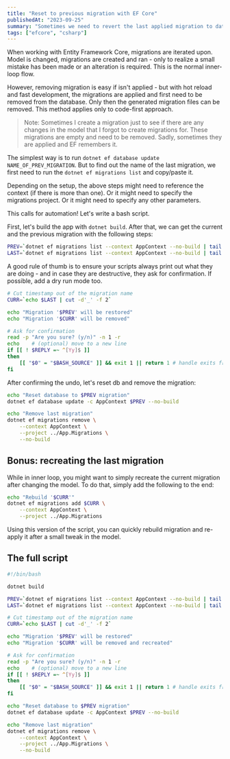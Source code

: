 ```yaml
---
title: "Reset to previous migration with EF Core"
publishedAt: "2023-09-25"
summary: "Sometimes we need to revert the last applied migration to database. A small script can do this quickly"
tags: ["efcore", "csharp"]
---
```


When working with Entity Framework Core, migrations are iterated upon. Model is
changed, migrations are created and ran - only to realize a small mistake has
been made or an alteration is required. This is the normal inner-loop flow.

However, removing migration is easy if isn't applied - but with hot reload and
fast development, the migrations are applied and first need to be removed from
the database. Only then the generated migration files can be removed. This
method applies only to code-first approach.

> Note: Sometimes I create a migration just to see if there are any changes in
> the model that I forgot to create migrations for. These migrations are empty
> and need to be removed. Sadly, sometimes they are applied and EF remembers it.

The simplest way is to run `dotnet ef database update NAME_OF_PREV_MIGRATION`.
But to find out the name of the last migration, we first need to run the
`dotnet ef migrations list` and copy/paste it.

Depending on the setup, the above steps might need to reference the context (if
there is more than one). Or it might need to specify the migrations project. Or
it might need to specify any other parameters.

This calls for automation! Let's write a bash script.

First, let's build the app with `dotnet build`. After that, we can get the
current and the previous migration with the following steps:

```bash
PREV=`dotnet ef migrations list --context AppContext --no-build | tail -n2 | head -n1`
LAST=`dotnet ef migrations list --context AppContext --no-build | tail -n1`
```

A good rule of thumb is to ensure your scripts always print out what they are
doing - and in case they are destructive, they ask for confirmation. If possible,
add a dry run mode too.

```bash
# Cut timestamp out of the migration name
CURR=`echo $LAST | cut -d'_' -f 2`

echo "Migration '$PREV' will be restored"
echo "Migration '$CURR' will be removed"

# Ask for confirmation
read -p "Are you sure? (y/n)" -n 1 -r
echo    # (optional) move to a new line
if [[ ! $REPLY =~ ^[Yy]$ ]]
then
    [[ "$0" = "$BASH_SOURCE" ]] && exit 1 || return 1 # handle exits from shell or function but don't exit interactive shell
fi
```

After confirming the undo, let's reset db and remove the migration:

```bash
echo "Reset database to $PREV migration"
dotnet ef database update -c AppContext $PREV --no-build

echo "Remove last migration"
dotnet ef migrations remove \
    --context AppContext \
    --project ../App.Migrations \
    --no-build
```

## Bonus: recreating the last migration

While in inner loop, you might want to simply recreate the current migration
after changing the model. To do that, simply add the following to the end:

```bash
echo "Rebuild '$CURR'"
dotnet ef migrations add $CURR \
    --context AppContext \
    --project ../App.Migrations
```

Using this version of the script, you can quickly rebuild migration and re-apply
it after a small tweak in the model.

## The full script

```bash
#!/bin/bash

dotnet build

PREV=`dotnet ef migrations list --context AppContext --no-build | tail -n2 | head -n1`
LAST=`dotnet ef migrations list --context AppContext --no-build | tail -n1`

# Cut timestamp out of the migration name
CURR=`echo $LAST | cut -d'_' -f 2`

echo "Migration '$PREV' will be restored"
echo "Migration '$CURR' will be removed and recreated"

# Ask for confirmation
read -p "Are you sure? (y/n)" -n 1 -r
echo    # (optional) move to a new line
if [[ ! $REPLY =~ ^[Yy]$ ]]
then
    [[ "$0" = "$BASH_SOURCE" ]] && exit 1 || return 1 # handle exits from shell or function but don't exit interactive shell
fi

echo "Reset database to $PREV migration"
dotnet ef database update -c AppContext $PREV --no-build

echo "Remove last migration"
dotnet ef migrations remove \
    --context AppContext \
    --project ../App.Migrations \
    --no-build
```
